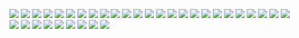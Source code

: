 
![](Presentation+Results/Slide1.PNG)
![](Presentation+Results/Slide2.PNG)
![](Presentation+Results/Slide3.PNG)
![](Presentation+Results/Slide4.PNG)
![](Presentation+Results/Slide5.PNG)
![](Presentation+Results/Slide6.PNG)
![](Presentation+Results/Slide7.PNG)
![](Presentation+Results/Slide8.PNG)
![](Presentation+Results/Slide9.PNG)
![](Presentation+Results/Slide10.PNG)
![](Presentation+Results/Slide11.PNG)
![](Presentation+Results/Slide12.PNG)
![](Presentation+Results/Slide13.PNG)
![](Presentation+Results/Slide14.PNG)
![](Presentation+Results/Slide15.PNG)
![](Presentation+Results/Slide16.PNG)
![](Presentation+Results/Slide17.PNG)
![](Presentation+Results/Slide18.PNG)
![](Presentation+Results/Slide19.PNG)
![](Presentation+Results/Slide20.PNG)
![](Presentation+Results/Slide21.PNG)
![](Presentation+Results/Slide22.PNG)
![](Presentation+Results/Slide23.PNG)
![](Presentation+Results/Slide24.PNG)
![](Presentation+Results/Slide25.PNG)
![](Presentation+Results/Slide26.PNG)
![](Presentation+Results/Slide27.PNG)
![](Presentation+Results/Slide28.PNG)
![](Presentation+Results/Slide29.PNG)
![](Presentation+Results/Slide30.PNG)
![](Presentation+Results/Slide31.PNG)
![](Presentation+Results/Slide32.PNG)
![](Presentation+Results/Slide33.PNG)
![](Presentation+Results/Slide34.PNG)
